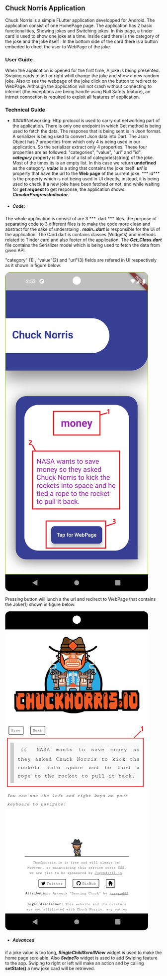 ## Chuck Norris Application
Chuck Norris is a simple FLutter application developped for Android. The application consist of one HomePage page. The application has 2 basic functionalities, Showing jokes and Switching jokes. In this page, a tinder card is used to show one joke at a time. Inside card there is the category of the joke and the joke itself . In the bottom side of the card there is a button embeded to direct the user to WebPage of the joke.
### User Guide
When the application is opened for the first time, A joke is being presented. Swiping cards to left or right whill change the joke and show a new random joke. Also to see the webpage of the joke click on the button to redirect to WebPage. Although the application will not crash without connecting to internet (the exceptions are being handle using Null Safety feature),  an intrnet conncetion is required to exploit all features of application.
### Technical Guide
- #####Networking: 
   Http protocol is used to carry out networking part of the application. There is only one endpoint in which Get method is being used to fetch the data. The respones that is being sent is in Json format. A serializer is being used to convert Json data into Dart. The Json Object has 7 properties from which only 4 is being used in our application. So the serializer extract only 4 properties. These four properties are as followed: "categories", "value", "url" and "id". ***category*** property is the list of a list of categories(string) of the joke. Most of the times its is an empty list. In this case  we return **undefined** as the category. ***value*** is a sting that contains the joke itself. ***url*** is property that have the url to the **Web page** of the current joke. *** id*** is the property which is not being used in UI directly, instead, it is being used to check if a new joke have been fetched or not, and while waiting for ***get request*** to get response, the application shows ***CircularProgressIndicator***. 

- ##### Code:
The whole application is consist of are 3 *** .dart *** files. the purpose of separating code to 3 different files is to make the code more clean and abstract for the sake of understaing . ***main..dart*** is responsible for the Ui of the application. The Card.dart is contains classes (Widgets) and methods related to Tinder card and also footer of the application. The ***Get_Class.dart*** file contains the Serializer model which is being used to fetch the data from given API.

"category" (1) , "value"(2) and "url"(3) fields are refered in UI respectively as it shown in figure below:

![Application](assets/img1.png)

Pressing button will lunch a the url and redirect to WebPage that contains the Joke(1) shown in figure below:

![Website](assets/img2.png)

- ##### Advanced
if a joke value is too long, ***SingleChildScrollView*** widget is used to make the home page scrolable. Also ***SwipeTo*** widget is used to add Swiping feature to the app. Swiping to right or left will make an action and by calling **setState()** a new joke card will be retrieved.


[](https://drive.google.com/file/d/1zeZlNtD-0LNcX-kKYBZgdyGS_sywgDYO/view?usp=sharing)
